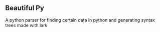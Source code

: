 ## Beautiful Py
A python parser for finding certain data in python and generating syntax trees made with lark
